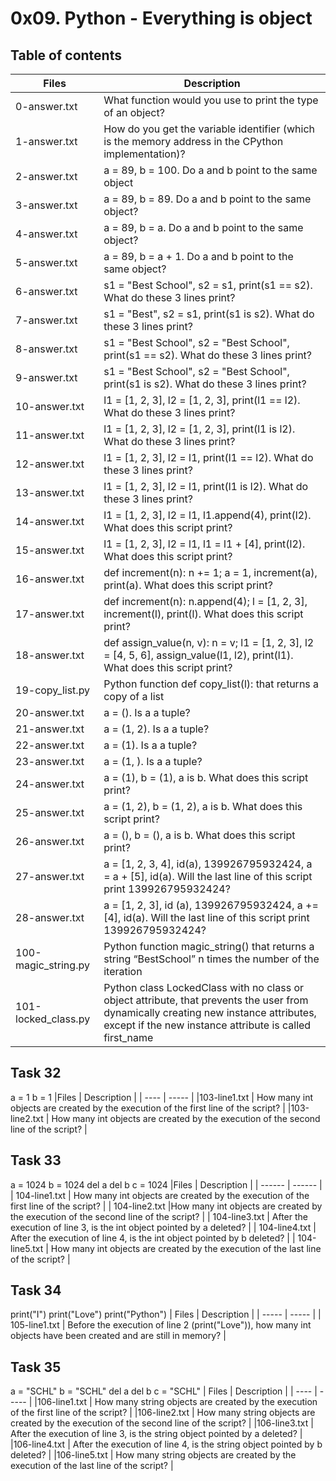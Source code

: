 # 0x09. Python - Everything is object
## Table of contents
|Files |	Description |
| ----- | ----- |
|0-answer.txt	|What function would you use to print the type of an object?|
|1-answer.txt	|How do you get the variable identifier (which is the memory address in the CPython implementation)? |
|2-answer.txt	|a = 89, b = 100. Do a and b point to the same object |
|3-answer.txt| 	a = 89, b = 89. Do a and b point to the same object? |
|4-answer.txt|	a = 89, b = a. Do a and b point to the same object? |
|5-answer.txt|	a = 89, b = a + 1. Do a and b point to the same object? |
|6-answer.txt|	s1 = "Best School", s2 = s1, print(s1 == s2). What do these 3 lines print? |
|7-answer.txt|	s1 = "Best", s2 = s1, print(s1 is s2). What do these 3 lines print? |
|8-answer.txt|	s1 = "Best School", s2 = "Best School", print(s1 == s2). What do these 3 lines print? |
|9-answer.txt|	s1 = "Best School", s2 = "Best School", print(s1 is s2). What do these 3 lines print? |
|10-answer.txt|	l1 = [1, 2, 3], l2 = [1, 2, 3], print(l1 == l2). What do these 3 lines print? |
|11-answer.txt|	l1 = [1, 2, 3], l2 = [1, 2, 3], print(l1 is l2). What do these 3 lines print? |
|12-answer.txt|	l1 = [1, 2, 3], l2 = l1, print(l1 == l2). What do these 3 lines print? |
|13-answer.txt|	l1 = [1, 2, 3], l2 = l1, print(l1 is l2). What do these 3 lines print? |
|14-answer.txt|	l1 = [1, 2, 3], l2 = l1, l1.append(4), print(l2). What does this script print? |
|15-answer.txt|	l1 = [1, 2, 3], l2 = l1, l1 = l1 + [4], print(l2). What does this script print? |
|16-answer.txt|	def increment(n): n += 1; a = 1, increment(a), print(a). What does this script print? |
|17-answer.txt|	def increment(n): n.append(4); l = [1, 2, 3], increment(l), print(l). What does this script print? |
|18-answer.txt|	def assign_value(n, v): n = v; l1 = [1, 2, 3], l2 = [4, 5, 6], assign_value(l1, l2), print(l1). What does this script print? |
|19-copy_list.py|	Python function def copy_list(l): that returns a copy of a list |
|20-answer.txt	|a = (). Is a a tuple? |
|21-answer.txt	|a = (1, 2). Is a a tuple? |
|22-answer.txt	|a = (1). Is a a tuple? |
|23-answer.txt	|a = (1, ). Is a a tuple? |
|24-answer.txt	|a = (1), b = (1), a is b. What does this script print? |
|25-answer.txt	|a = (1, 2), b = (1, 2), a is b. What does this script print?|
| 26-answer.txt	|a = (), b = (), a is b. What does this script print? |
|27-answer.txt	|a = [1, 2, 3, 4], id(a), 139926795932424, a = a + [5], id(a). Will the last line of this script print 139926795932424? |
| 28-answer.txt	|a = [1, 2, 3], id (a), 139926795932424, a += [4], id(a). Will the last line of this script print 139926795932424? |
| 100-magic_string.py|	Python function magic_string() that returns a string “BestSchool” n times the number of the iteration |
| 101-locked_class.py|	Python class LockedClass with no class or object attribute, that prevents the user from dynamically creating new instance attributes, except if the new instance attribute is called first_name |
## Task 32
a = 1
b = 1
|Files |	Description |
| ---- | ----- |
|103-line1.txt |	How many int objects are created by the execution of the first line of the script? |
|103-line2.txt |	How many int objects are created by the execution of the second line of the script? |
## Task 33
a = 1024
b = 1024
del a
del b
c = 1024
|Files |	Description |
| ------ | ------ |
| 104-line1.txt	| How many int objects are created by the execution of the first line of the script? |
| 104-line2.txt	|How many int objects are created by the execution of the second line of the script? |
| 104-line3.txt	| After the execution of line 3, is the int object pointed by a deleted? |
| 104-line4.txt	| After the execution of line 4, is the int object pointed by b deleted? |
| 104-line5.txt	| How many int objects are created by the execution of the last line of the script? |
## Task 34
print("I")
print("Love")
print("Python")
| Files	| Description |
| ----- | ----- |
| 105-line1.txt |	Before the execution of line 2 (print("Love")), how many int objects have been created and are still in memory? |
## Task 35
a = "SCHL"
b = "SCHL"
del a
del b
c = "SCHL"
| Files |	Description |
| ---- | ----- |
|106-line1.txt	| How many string objects are created by the execution of the first line of the script? |
|106-line2.txt	| How many string objects are created by the execution of the second line of the script? |
|106-line3.txt	| After the execution of line 3, is the string object pointed by a deleted? |
|106-line4.txt	| After the execution of line 4, is the string object pointed by b deleted? |
|106-line5.txt |	How many string objects are created by the execution of the last line of the script? |
